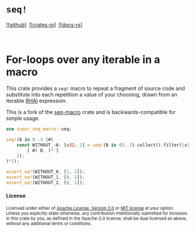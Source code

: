 `seq!`
======

[![github]](https://github.com/ervanalb/super-seq-macro)&ensp;[![crates-io]](https://crates.io/crates/super-seq-macro)&ensp;[![docs-rs]](https://docs.rs/super-seq-macro)

<br>

# For-loops over any iterable in a macro

This crate provides a `seq!` macro to repeat a fragment of source code and
substitute into each repetition a value of your choosing,
drawn from an iterable [RHAI](https://rhai.rs/) expression.

This is a fork of the [seq-macro](https://github.com/dtolnay/seq-macro) crate
and is backwards-compatible for simple usage.

```rust
use super_seq_macro::seq;

seq!(A in 0..3 {#(
    const WITHOUT_~A: [u32; 2] = seq!(B in (0..3).collect().filter(|x| x != A) {
        [ #( B, )* ]
    });
)*});

assert_eq!(WITHOUT_0, [1, 2]);
assert_eq!(WITHOUT_1, [0, 2]);
assert_eq!(WITHOUT_2, [0, 1]);
```

#### License

<sup>
Licensed under either of <a href="LICENSE-APACHE">Apache License, Version
2.0</a> or <a href="LICENSE-MIT">MIT license</a> at your option.
</sup>

<br>

<sub>
Unless you explicitly state otherwise, any contribution intentionally submitted
for inclusion in this crate by you, as defined in the Apache-2.0 license, shall
be dual licensed as above, without any additional terms or conditions.
</sub>
